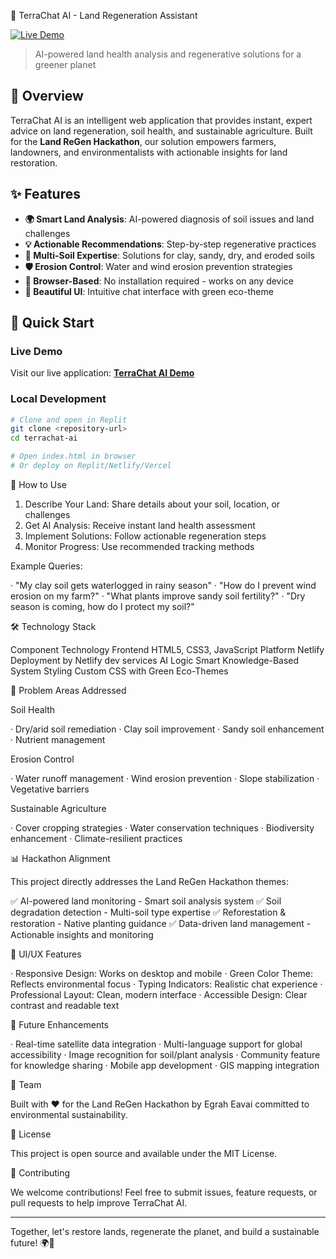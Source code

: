 🌱 TerraChat AI - Land Regeneration Assistant

[![Live Demo](https://img.shields.io/badge/Demo-Live-green.svg)](https://terrachatai.netlify.app)

> AI-powered land health analysis and regenerative solutions for a greener planet

## 🎯 Overview

TerraChat AI is an intelligent web application that provides instant, expert advice on land regeneration, soil health, and sustainable agriculture. Built for the **Land ReGen Hackathon**, our solution empowers farmers, landowners, and environmentalists with actionable insights for land restoration.

## ✨ Features

- **🌍 Smart Land Analysis**: AI-powered diagnosis of soil issues and land challenges
- **💡 Actionable Recommendations**: Step-by-step regenerative practices
- **🌱 Multi-Soil Expertise**: Solutions for clay, sandy, dry, and eroded soils
- **🛡️ Erosion Control**: Water and wind erosion prevention strategies
- **📱 Browser-Based**: No installation required - works on any device
- **🎨 Beautiful UI**: Intuitive chat interface with green eco-theme

## 🚀 Quick Start

### Live Demo
Visit our live application: **[TerraChat AI Demo](https://161ff845-91ce-4a92-aff1-5281b67d24a5-00-1j7ipbrm93hww.spock.replit.dev/)**

### Local Development
```bash
# Clone and open in Replit
git clone <repository-url>
cd terrachat-ai

# Open index.html in browser
# Or deploy on Replit/Netlify/Vercel
```

💬 How to Use

1. Describe Your Land: Share details about your soil, location, or challenges
2. Get AI Analysis: Receive instant land health assessment
3. Implement Solutions: Follow actionable regeneration steps
4. Monitor Progress: Use recommended tracking methods

Example Queries:

· "My clay soil gets waterlogged in rainy season"
· "How do I prevent wind erosion on my farm?"
· "What plants improve sandy soil fertility?"
· "Dry season is coming, how do I protect my soil?"

🛠️ Technology Stack

Component Technology
Frontend HTML5, CSS3, JavaScript
Platform Netlify
Deployment by Netlify dev services
AI Logic Smart Knowledge-Based System
Styling Custom CSS with Green Eco-Themes

🌿 Problem Areas Addressed

Soil Health

· Dry/arid soil remediation
· Clay soil improvement
· Sandy soil enhancement
· Nutrient management

Erosion Control

· Water runoff management
· Wind erosion prevention
· Slope stabilization
· Vegetative barriers

Sustainable Agriculture

· Cover cropping strategies
· Water conservation techniques
· Biodiversity enhancement
· Climate-resilient practices

📊 Hackathon Alignment

This project directly addresses the Land ReGen Hackathon themes:

✅ AI-powered land monitoring - Smart soil analysis system
✅ Soil degradation detection - Multi-soil type expertise
✅ Reforestation & restoration - Native planting guidance
✅ Data-driven land management - Actionable insights and monitoring

🎨 UI/UX Features

· Responsive Design: Works on desktop and mobile
· Green Color Theme: Reflects environmental focus
· Typing Indicators: Realistic chat experience
· Professional Layout: Clean, modern interface
· Accessible Design: Clear contrast and readable text

🔮 Future Enhancements

· Real-time satellite data integration
· Multi-language support for global accessibility
· Image recognition for soil/plant analysis
· Community feature for knowledge sharing
· Mobile app development
· GIS mapping integration

👥 Team

Built with ❤️ for the Land ReGen Hackathon by Egrah Eavai committed to environmental sustainability.

📄 License

This project is open source and available under the MIT License.

🤝 Contributing

We welcome contributions! Feel free to submit issues, feature requests, or pull requests to help improve TerraChat AI.

---

Together, let's restore lands, regenerate the planet, and build a sustainable future! 🌍💚
